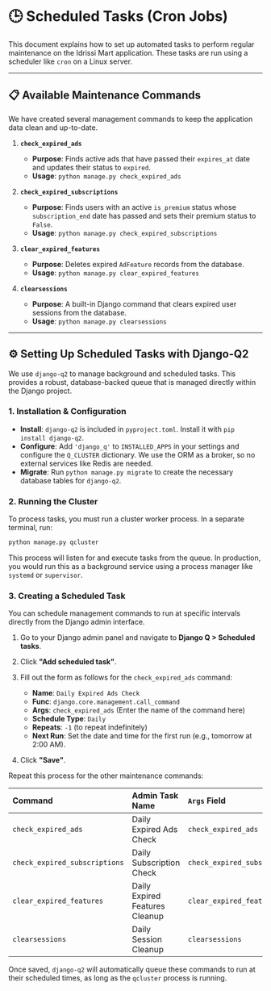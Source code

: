 # 🕒 Scheduled Tasks (Cron Jobs)

This document explains how to set up automated tasks to perform regular maintenance on the Idrissi Mart application. These tasks are run using a scheduler like `cron` on a Linux server.

---

## 📋 Available Maintenance Commands

We have created several management commands to keep the application data clean and up-to-date.

1.  **`check_expired_ads`**
    -   **Purpose**: Finds active ads that have passed their `expires_at` date and updates their status to `expired`.
    -   **Usage**: `python manage.py check_expired_ads`

2.  **`check_expired_subscriptions`**
    -   **Purpose**: Finds users with an active `is_premium` status whose `subscription_end` date has passed and sets their premium status to `False`.
    -   **Usage**: `python manage.py check_expired_subscriptions`

3.  **`clear_expired_features`**
    -   **Purpose**: Deletes expired `AdFeature` records from the database.
    -   **Usage**: `python manage.py clear_expired_features`

4.  **`clearsessions`**
    -   **Purpose**: A built-in Django command that clears expired user sessions from the database.
    -   **Usage**: `python manage.py clearsessions`

---

## ⚙️ Setting Up Scheduled Tasks with Django-Q2

We use `django-q2` to manage background and scheduled tasks. This provides a robust, database-backed queue that is managed directly within the Django project.

### 1. Installation & Configuration

-   **Install**: `django-q2` is included in `pyproject.toml`. Install it with `pip install django-q2`.
-   **Configure**: Add `'django_q'` to `INSTALLED_APPS` in your settings and configure the `Q_CLUSTER` dictionary. We use the ORM as a broker, so no external services like Redis are needed.
-   **Migrate**: Run `python manage.py migrate` to create the necessary database tables for `django-q2`.

### 2. Running the Cluster

To process tasks, you must run a cluster worker process. In a separate terminal, run:

```bash
python manage.py qcluster
```

This process will listen for and execute tasks from the queue. In production, you would run this as a background service using a process manager like `systemd` or `supervisor`.

### 3. Creating a Scheduled Task

You can schedule management commands to run at specific intervals directly from the Django admin interface.

1.  Go to your Django admin panel and navigate to **Django Q > Scheduled tasks**.
2.  Click **"Add scheduled task"**.
3.  Fill out the form as follows for the `check_expired_ads` command:
    -   **Name**: `Daily Expired Ads Check`
    -   **Func**: `django.core.management.call_command`
    -   **Args**: `check_expired_ads` (Enter the name of the command here)
    -   **Schedule Type**: `Daily`
    -   **Repeats**: `-1` (to repeat indefinitely)
    -   **Next Run**: Set the date and time for the first run (e.g., tomorrow at 2:00 AM).

4.  Click **"Save"**.

Repeat this process for the other maintenance commands:

| Command | Admin Task Name | `Args` Field | Schedule Type |
| :--- | :--- | :--- | :--- |
| `check_expired_ads` | Daily Expired Ads Check | `check_expired_ads` | Daily |
| `check_expired_subscriptions` | Daily Subscription Check | `check_expired_subscriptions` | Daily |
| `clear_expired_features` | Daily Expired Features Cleanup | `clear_expired_features` | Daily |
| `clearsessions` | Daily Session Cleanup | `clearsessions` | Daily |

Once saved, `django-q2` will automatically queue these commands to run at their scheduled times, as long as the `qcluster` process is running.
